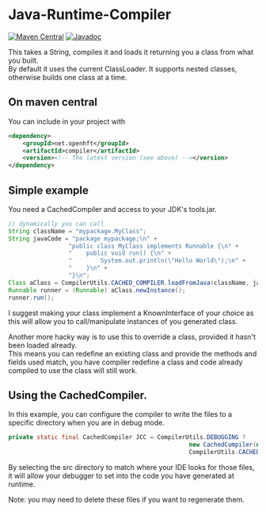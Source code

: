 Java-Runtime-Compiler
=====================
[![Maven Central](https://maven-badges.herokuapp.com/maven-central/net.openhft/compiler/badge.svg)](https://maven-badges.herokuapp.com/maven-central/net.openhft/compiler)
[![Javadoc](https://javadoc.io/badge2/net.openhft/compiler/javadoc.svg)](https://javadoc.io/doc/net.openhft/compiler)

This takes a String, compiles it and loads it returning you a class from what you built.  
By default it uses the current ClassLoader.  It supports nested classes, otherwise builds one class at a time.

## On maven central

You can include in your project with

```xml
<dependency>
    <groupId>net.openhft</groupId>
    <artifactId>compiler</artifactId>
    <version><!-- The latest version (see above) --></version>
</dependency>
```

## Simple example

You need a CachedCompiler and access to your JDK's tools.jar.

```java
// dynamically you can call
String className = "mypackage.MyClass";
String javaCode = "package mypackage;\n" +
                 "public class MyClass implements Runnable {\n" +
                 "    public void run() {\n" +
                 "        System.out.println(\"Hello World\");\n" +
                 "    }\n" +
                 "}\n";
Class aClass = CompilerUtils.CACHED_COMPILER.loadFromJava(className, javaCode);
Runnable runner = (Runnable) aClass.newInstance();
runner.run();
````
     
I suggest making your class implement a KnownInterface of your choice as this will allow you to call/manipulate instances of you generated class.

Another more hacky way is to use this to override a class, provided it hasn't been loaded already.  
This means you can redefine an existing class and provide the methods and fields used match,
you have compiler redefine a class and code already compiled to use the class will still work.

## Using the CachedCompiler.

In this example, you can configure the compiler to write the files to a specific directory when you are in debug mode.
       
```java
private static final CachedCompiler JCC = CompilerUtils.DEBUGGING ?
                                                   new CachedCompiler(new File(parent, "src/test/java"), new File(parent, "target/compiled")) :
                                                   CompilerUtils.CACHED_COMPILER;
```
     
By selecting the src directory to match where your IDE looks for those files, it will allow your debugger to set into the code you have generated at runtime.

Note: you may need to delete these files if you want to regenerate them.
